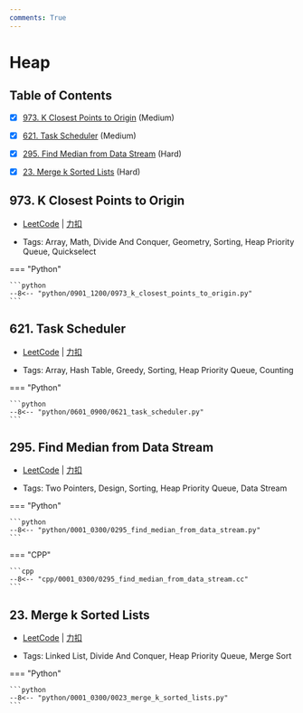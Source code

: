 ```yaml
---
comments: True
---
```


# Heap

## Table of Contents

- [x] [973. K Closest Points to Origin](#973-k-closest-points-to-origin) (Medium)
- [x] [621. Task Scheduler](#621-task-scheduler) (Medium)
- [x] [295. Find Median from Data Stream](#295-find-median-from-data-stream) (Hard)
- [x] [23. Merge k Sorted Lists](#23-merge-k-sorted-lists) (Hard)


## 973. K Closest Points to Origin

-    [LeetCode](https://leetcode.com/problems/k-closest-points-to-origin/) | [力扣](https://leetcode.cn/problems/k-closest-points-to-origin/)

-   Tags: Array, Math, Divide And Conquer, Geometry, Sorting, Heap Priority Queue, Quickselect

=== "Python"

    ```python
    --8<-- "python/0901_1200/0973_k_closest_points_to_origin.py"
    ```



## 621. Task Scheduler

-    [LeetCode](https://leetcode.com/problems/task-scheduler/) | [力扣](https://leetcode.cn/problems/task-scheduler/)

-   Tags: Array, Hash Table, Greedy, Sorting, Heap Priority Queue, Counting

=== "Python"

    ```python
    --8<-- "python/0601_0900/0621_task_scheduler.py"
    ```



## 295. Find Median from Data Stream

-    [LeetCode](https://leetcode.com/problems/find-median-from-data-stream/) | [力扣](https://leetcode.cn/problems/find-median-from-data-stream/)

-   Tags: Two Pointers, Design, Sorting, Heap Priority Queue, Data Stream

=== "Python"

    ```python
    --8<-- "python/0001_0300/0295_find_median_from_data_stream.py"
    ```

=== "CPP"

    ```cpp
    --8<-- "cpp/0001_0300/0295_find_median_from_data_stream.cc"
    ```



## 23. Merge k Sorted Lists

-    [LeetCode](https://leetcode.com/problems/merge-k-sorted-lists/) | [力扣](https://leetcode.cn/problems/merge-k-sorted-lists/)

-   Tags: Linked List, Divide And Conquer, Heap Priority Queue, Merge Sort

=== "Python"

    ```python
    --8<-- "python/0001_0300/0023_merge_k_sorted_lists.py"
    ```

